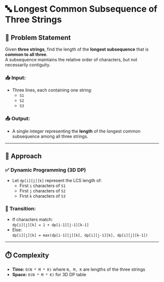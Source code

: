 # 🔤 Longest Common Subsequence of Three Strings

## 🧩 Problem Statement

Given **three strings**, find the length of the **longest subsequence** that is **common to all three**.  
A subsequence maintains the relative order of characters, but not necessarily contiguity.

### 📥 Input:
- Three lines, each containing one string:
  - `S1`
  - `S2`
  - `S3`

### 📤 Output:
- A single integer representing the **length** of the longest common subsequence among all three strings.

---

## 🚀 Approach

### ✅ Dynamic Programming (3D DP)

- Let `dp[i][j][k]` represent the LCS length of:
  - First `i` characters of `S1`
  - First `j` characters of `S2`
  - First `k` characters of `S3`

### 🔁 Transition:
- If characters match:  
  `dp[i][j][k] = 1 + dp[i-1][j-1][k-1]`
- Else:  
  `dp[i][j][k] = max(dp[i-1][j][k], dp[i][j-1][k], dp[i][j][k-1])`

---

## ⏱️ Complexity

- **Time:** `O(N * M * K)` where `N, M, K` are lengths of the three strings  
- **Space:** `O(N * M * K)` for 3D DP table
